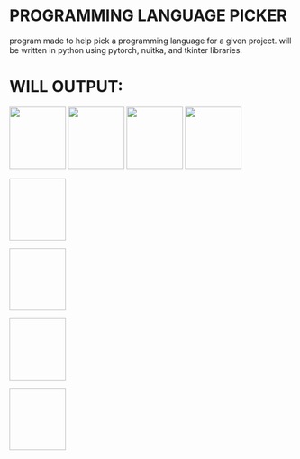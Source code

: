 # PROGRAMMING LANGUAGE PICKER #

program made to help pick a programming language for a given project.
will be written in python using pytorch, nuitka, and tkinter libraries.


# WILL OUTPUT: #
<img src="https://github.com/wettestsock/language-picker/assets/119987092/9adf8f95-7625-4a7e-8a80-35380450797d" width="100" height="110"> 

<img src="https://github.com/wettestsock/language-picker/assets/119987092/bdcc577f-115b-46a5-b438-aa41242630b4" width="100" height="110"> 

<img src="https://github.com/wettestsock/language-picker/assets/119987092/80291a15-e79d-425d-a992-9d8fa35cf48a" width="100" height="110">

<img src="https://github.com/wettestsock/language-picker/assets/119987092/13034508-b0ce-48d5-82e9-976c50f36349" width="100" height="110">

<img src="
" width="100" height="110">

<img src="
" width="100" height="110">

<img src="
" width="100" height="110">

<img src="
" width="100" height="110">
